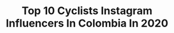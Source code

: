 ---
title: Top 10 Cyclists Instagram Influencers In Colombia In 2020
description: >-
  Find top cyclists Instagram influencers in Colombia in 2020. Most popular hashtags: #cyclinglife #cycling #cyclist #cyclingphotos.
platform: Instagram
profiles:
  - username: "caroamayac"
    fullname: >-
      C A R O L I N A  A M A Y A
    location: "Colombia"
    followers: 52479
    engagement: 222
    commentsToLikes: 0.067054
    avatar: "https://scontent-lhr8-1.cdninstagram.com/v/t51.2885-19/s320x320/62121588_2128702557259318_9212230234558955520_n.jpg?_nc_ht=scontent-lhr8-1.cdninstagram.com&_nc_ohc=dkeV_sE1f5AAX-XThWl&oh=c4d21c6f5e268a9cf5e5ae6226dbcae5&oe=5EBB7638"
    verified: false
    hashtags: "#womencyclistpower, #soymujerciclista, #diasdetaller, #indoorbike"
  - username: "carolinafrancov"
    fullname: >-
      Carolina Franco Villegas
    location: "Colombia"
    followers: 52036
    engagement: 371
    commentsToLikes: 0.035673
    avatar: "https://scontent-lht6-1.cdninstagram.com/v/t51.2885-19/s320x320/26068062_928066104036511_2222568081585078272_n.jpg?_nc_ht=scontent-lht6-1.cdninstagram.com&_nc_ohc=n1k-cB6GH4wAX9nFyH5&oh=05dff6e54a2fd1f229dc95dfc5d5d665&oe=5EB928D8"
    verified: false
    hashtags: "#ciclismo, #colombia, #howweliv, #livcycling"
  - username: "fabioaru1"
    fullname: >-
      Fabio Aru
    location: "Colombia"
    followers: 176950
    engagement: 434
    commentsToLikes: 0.011959
    avatar: "https://scontent-lht6-1.cdninstagram.com/v/t51.2885-19/1538478_395022287321721_693673534_a.jpg?_nc_ht=scontent-lht6-1.cdninstagram.com&_nc_ohc=odlQVQiatfUAX8wd5Yu&oh=72dec70d4033f408a6543220a627a302&oe=5EBCCBA0"
    verified: true
    hashtags: "#colombia, #trainingmode, #trainingcamp, #antioquia"
  - username: "verona92"
    fullname: >-
      Carlos Verona
    location: "Colombia"
    followers: 70095
    engagement: 425
    commentsToLikes: 0.011107
    avatar: "https://scontent-bos3-1.cdninstagram.com/v/t51.2885-19/s320x320/79585429_850193528746660_4647567523837902848_n.jpg?_nc_ht=scontent-bos3-1.cdninstagram.com&_nc_ohc=gEBBACOnaA8AX-i73S8&oh=bf605b9df7e32e5e4232a2bd98df5859&oe=5EBCC91E"
    verified: true
    hashtags: "#tourcolombia2020, #rodamosjuntos, #itstimetoreflect, #diadelamujer"
  - username: "linacatolico93"
    fullname: >-
      Lina Catolico
    location: "Colombia"
    followers: 26242
    engagement: 1441
    commentsToLikes: 0.015440
    avatar: "https://scontent-lht6-1.cdninstagram.com/v/t51.2885-19/s320x320/76864576_2328872317427814_6565287678680498176_n.jpg?_nc_ht=scontent-lht6-1.cdninstagram.com&_nc_ohc=e-fgmzssvfgAX9NLtX5&oh=cba8b6c36acbda1efe7bbb3503070c05&oe=5EB93D78"
    verified: false
    hashtags: "#snowboarding, #snowboardinggirl, #roadcycling, #cyclinglovers"
  - username: "michi_bsa"
    fullname: >-
      Javier B 🇨🇴
    location: "Colombia"
    followers: 42563
    engagement: 304
    commentsToLikes: 0.041270
    avatar: "https://scontent-lhr8-1.cdninstagram.com/v/t51.2885-19/s320x320/65875196_2340361256205355_5797472200466366464_n.jpg?_nc_ht=scontent-lhr8-1.cdninstagram.com&_nc_ohc=IhLS3PnDyN4AX_rxBK4&oh=6cdaa11c73eecd5f91c765910d3c0238&oe=5EB94755"
    verified: false
    hashtags: "#yoga, #chill, #adnindoor, #energiapositiva"
  - username: "mayitarojasb"
    fullname: >-
      Nini Mayerly
    location: "Colombia"
    followers: 16894
    engagement: 545
    commentsToLikes: 0.028581
    avatar: "https://scontent-lhr8-1.cdninstagram.com/v/t51.2885-19/s320x320/20394388_333405593748869_5659627226556006400_a.jpg?_nc_ht=scontent-lhr8-1.cdninstagram.com&_nc_ohc=fQdsBMF_rbgAX8UBDzX&oh=01540760305c87ead6aac3812682f95c&oe=5EC5F366"
    verified: false
    hashtags: "#misdiasencuarentena, #mtbpictureoftheday, #dieasencasa, #thisiswhyweare"
  - username: "enahernandezh"
    fullname: >-
      Ena Hernandez
    location: "Colombia"
    followers: 61141
    engagement: 263
    commentsToLikes: 0.030896
    avatar: "https://scontent-lhr8-1.cdninstagram.com/v/t51.2885-19/s320x320/64790502_670491753415099_5408855618129756160_n.jpg?_nc_ht=scontent-lhr8-1.cdninstagram.com&_nc_ohc=YX9CXG2LKDIAX_oaUVa&oh=ed1566f980316d655f56facab68fb215&oe=5EBA08DD"
    verified: false
    hashtags: "#memories, #ciclismofemenino, #ciclismoderuta, #cycling"
  - username: "anngelicamol"
    fullname: >-
      Angelica Maria Ocampo Lopez
    location: "Colombia"
    followers: 41595
    engagement: 258
    commentsToLikes: 0.023315
    avatar: "https://scontent-hkt1-1.cdninstagram.com/v/t51.2885-19/s320x320/61612041_2484424525180201_6353718491622670336_n.jpg?_nc_ht=scontent-hkt1-1.cdninstagram.com&_nc_ohc=_aiF4Di0Fv4AX9PtXj6&oh=7fcbdb3b183e1045d4b3a906d6892eb2&oe=5EB504C5"
    verified: false
    hashtags: "#cyclinglife, #pedallivrefotos, #happiness, #cyclingday"
  - username: "juantobon1"
    fullname: >-
      Juan Tobon
    location: "Colombia"
    followers: 4725
    engagement: 1839
    commentsToLikes: 0.024829
    avatar: "https://scontent-ams4-1.cdninstagram.com/v/t51.2885-19/s320x320/46336970_196103451340752_2480035947752718336_n.jpg?_nc_ht=scontent-ams4-1.cdninstagram.com&_nc_ohc=xAdN6G-4dzgAX-J4ZaO&oh=622ea0b77b13c788cbb05eafa74c1f56&oe=5EB94CC5"
    verified: false
    hashtags: "#cyclingpics, #bike, #ciclismocarretera, #cyclingroad"
---